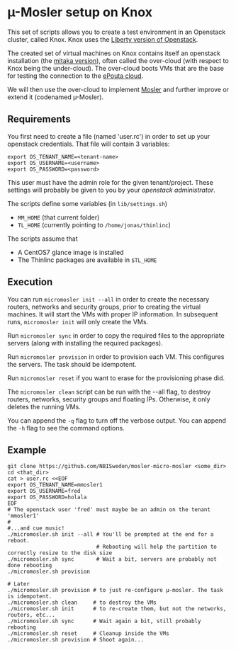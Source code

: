 # µ-Mosler setup on Knox

This set of scripts allows you to create a test environment in an
Openstack cluster, called Knox. Knox uses the
[Liberty version of Openstack](http://docs.openstack.org/liberty/install-guide-ubuntu/).

The created set of virtual machines on Knox contains itself an
openstack installation (the
[mitaka version](http://docs.openstack.org/mitaka/install-guide-rdo/)),
often called the over-cloud (with respect to Knox being the
under-cloud). The over-cloud boots VMs that are the base for testing
the connection to the [ePouta cloud](https://research.csc.fi/epouta).

We will then use the over-cloud to implement
[Mosler](https://bils.se/resources/mosler.html) and further improve or
extend it (codenamed µ-Mosler).

## Requirements
You first need to create a file (named 'user.rc') in order to set up
your openstack credentials. That file will contain 3 variables:

	export OS_TENANT_NAME=<tenant-name>
	export OS_USERNAME=<username>
	export OS_PASSWORD=<password>

This user must have the admin role for the given tenant/project. These
settings will probably be given to you by your _openstack administrator_.

The scripts define some variables (in `lib/settings.sh`)
* `MM_HOME` (that current folder)
* `TL_HOME` (currently pointing to `/home/jonas/thinlinc`)

The scripts assume that 
* A CentOS7 glance image is installed
* The Thinlinc packages are available in `$TL_HOME`

## Execution
You can run `micromosler init --all` in order to create the necessary routers,
networks and security groups, prior to creating the virtual machines.
It will start the VMs with proper IP information. In subsequent runs,
`micromosler init` will only create the VMs.

Run `micromosler sync` in order to copy the required files to the
appropriate servers (along with installing the required packages).

Run `micromosler provision` in order to provision each VM. This
configures the servers. The task should be idempotent.

Run `micromosler reset` if you want to erase for the provisioning
phase did.

The `micromosler clean` script can be run with the --all flag, to
destroy routers, networks, security groups and floating IPs.
Otherwise, it only deletes the running VMs.

You can append the `-q` flag to turn off the verbose output.
You can append the `-h` flag to see the command options.

## Example
	git clone https://github.com/NBISweden/mosler-micro-mosler <some_dir>
	cd <that_dir>
	cat > user.rc <<EOF
	export OS_TENANT_NAME=mmosler1 
	export OS_USERNAME=fred
	export OS_PASSWORD=holala
	EOF
	# The openstack user 'fred' must maybe be an admin on the tenant 'mmosler1'
	#
	#...and cue music!
	./micromosler.sh init --all # You'll be prompted at the end for a reboot.
	                            # Rebooting will help the partition to correctly resize to the disk size
	./micromosler.sh sync       # Wait a bit, servers are probably not done rebooting
	./micromosler.sh provision 
	
	# Later
	./micromosler.sh provision # to just re-configure µ-mosler. The task is idempotent.
	./micromosler.sh clean     # to destroy the VMs
	./micromosler.sh init      # to re-create them, but not the networks, routers, etc...
	./micromosler.sh sync      # Wait again a bit, still probably rebooting
	./micromosler.sh reset     # Cleanup inside the VMs
	./micromosler.sh provision # Shoot again...
